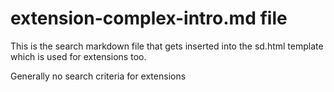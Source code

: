 # extension-complex-intro.md file

This is the search markdown file that gets inserted into the sd.html template which is used for extensions too.

Generally no search criteria for extensions
